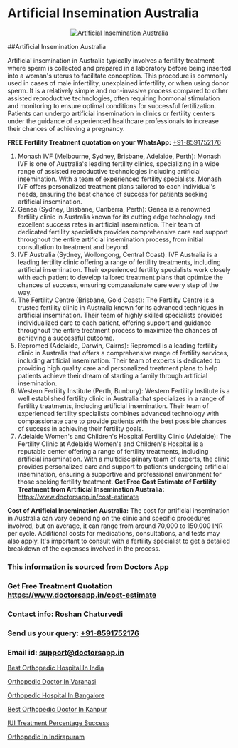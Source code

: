 # Artificial Insemination Australia

<p align="center">
  <a href="https://doctorsapp.in/treatment/iui-treatment">
    <img src="https://doctorsapp.in/uploads/treatment_image/IUI.jpg" alt="Artificial Insemination Australia">
  </a>
</p>
##Artificial Insemination Australia

Artificial insemination in Australia typically involves a fertility treatment where sperm is collected and prepared in a laboratory before being inserted into a woman's uterus to facilitate conception. This procedure is commonly used in cases of male infertility, unexplained infertility, or when using donor sperm. It is a relatively simple and non-invasive process compared to other assisted reproductive technologies, often requiring hormonal stimulation and monitoring to ensure optimal conditions for successful fertilization. Patients can undergo artificial insemination in clinics or fertility centers under the guidance of experienced healthcare professionals to increase their chances of achieving a pregnancy.

**FREE Fertility Treatment quotation on your WhatsApp:**  [+91-8591752176](https://api.whatsapp.com/send?phone=8591752176)

1) Monash IVF (Melbourne, Sydney, Brisbane, Adelaide, Perth): Monash IVF is one of Australia's leading fertility clinics, specializing in a wide range of assisted reproductive technologies including artificial insemination. With a team of experienced fertility specialists, Monash IVF offers personalized treatment plans tailored to each individual's needs, ensuring the best chance of success for patients seeking artificial insemination.
2) Genea (Sydney, Brisbane, Canberra, Perth): Genea is a renowned fertility clinic in Australia known for its cutting edge technology and excellent success rates in artificial insemination. Their team of dedicated fertility specialists provides comprehensive care and support throughout the entire artificial insemination process, from initial consultation to treatment and beyond.
3) IVF Australia (Sydney, Wollongong, Central Coast): IVF Australia is a leading fertility clinic offering a range of fertility treatments, including artificial insemination. Their experienced fertility specialists work closely with each patient to develop tailored treatment plans that optimize the chances of success, ensuring compassionate care every step of the way.
4) The Fertility Centre (Brisbane, Gold Coast): The Fertility Centre is a trusted fertility clinic in Australia known for its advanced techniques in artificial insemination. Their team of highly skilled specialists provides individualized care to each patient, offering support and guidance throughout the entire treatment process to maximize the chances of achieving a successful outcome.
5) Repromed (Adelaide, Darwin, Cairns): Repromed is a leading fertility clinic in Australia that offers a comprehensive range of fertility services, including artificial insemination. Their team of experts is dedicated to providing high quality care and personalized treatment plans to help patients achieve their dream of starting a family through artificial insemination.
6) Western Fertility Institute (Perth, Bunbury): Western Fertility Institute is a well established fertility clinic in Australia that specializes in a range of fertility treatments, including artificial insemination. Their team of experienced fertility specialists combines advanced technology with compassionate care to provide patients with the best possible chances of success in achieving their fertility goals.
7) Adelaide Women's and Children's Hospital Fertility Clinic (Adelaide): The Fertility Clinic at Adelaide Women's and Children's Hospital is a reputable center offering a range of fertility treatments, including artificial insemination. With a multidisciplinary team of experts, the clinic provides personalized care and support to patients undergoing artificial insemination, ensuring a supportive and professional environment for those seeking fertility treatment.
**Get Free Cost Estimate of Fertility Treatment from Artificial Insemination Australia:** https://www.doctorsapp.in/cost-estimate

**Cost of Artificial Insemination Australia:**
The cost for artificial insemination in Australia can vary depending on the clinic and specific procedures involved, but on average, it can range from around 70,000 to 150,000 INR per cycle. Additional costs for medications, consultations, and tests may also apply. It's important to consult with a fertility specialist to get a detailed breakdown of the expenses involved in the process.

### This information is sourced from Doctors App 
### Get Free Treatment Quotation https://www.doctorsapp.in/cost-estimate
### Contact info: Roshan Chaturvedi 
### Send us your query: [+91-8591752176](https://api.whatsapp.com/send?phone=8591752176) 
### Email id: support@doctorsapp.in

[Best Orthopedic Hospital In India](https://www.linkedin.com/pulse/best-orthopedic-hospital-india-doctorsapp-rajshahi-jagse?trackingId=GxvW72CXinmy%2Fb5wBon5BQ%3D%3D&lipi=urn%3Ali%3Apage%3Ad_flagship3_company_admin%3BtGKQvLKET%2FOkWlJl4W0MBA%3D%3D)

[Orthopedic Doctor In Varanasi](https://www.linkedin.com/pulse/orthopedic-doctor-varanasi-acl-tear-treatment-mtwhe?trackingId=t41j%2BFoLBVl8S2Q%2BBf3WiA%3D%3D&lipi=urn%3Ali%3Apage%3Ad_flagship3_company_admin%3BxUBWLKzDRA2fVBqJ%2Fp%2FTnw%3D%3D)

[Orthopedic Hospital In Bangalore](https://medium.com/@vimalrana22/orthopedic-hospital-in-bangalore-ba14bbeeed06)

[Best Orthopedic Doctor In Kanpur](https://medium.com/@vimalrana22/best-orthopedic-doctor-in-kanpur-29a81a7eb859)

[IUI Treatment Percentage Success](https://doctors-apps.github.io/doctorsapp/iui-treatment-percentage-success)

[Orthopedic In Indirapuram](https://doctors-apps.github.io/doctorsapp/orthopedic-in-indirapuram)

